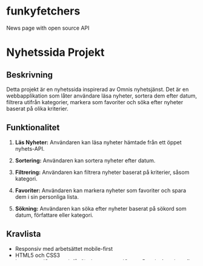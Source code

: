 # funkyfetchers
News page with open source API
# Nyhetssida Projekt

## Beskrivning

Detta projekt är en nyhetssida inspirerad av Omnis nyhetsjänst. Det är en webbapplikation som låter användare läsa nyheter, sortera dem efter datum, filtrera utifrån kategorier, markera som favoriter och söka efter nyheter baserat på olika kriterier.

## Funktionalitet

1. **Läs Nyheter:** Användaren kan läsa nyheter hämtade från ett öppet nyhets-API.

2. **Sortering:** Användaren kan sortera nyheter efter datum.

3. **Filtrering:** Användaren kan filtrera nyheter baserat på kriterier, såsom kategori.

4. **Favoriter:** Användaren kan markera nyheter som favoriter och spara dem i sin personliga lista.

5. **Sökning:** Användaren kan söka efter nyheter baserat på sökord som datum, författare eller kategori.

## Kravlista

- Responsiv med arbetsättet mobile-first
- HTML5 och CSS3
- Inga stora JS-ramverk får förekomma, ex. JQuery, Reach, Angular mfl.
- Semantisk HTML - grundläggande tillgänglighetsanpassning
- Använda Vite som module bundler
- Minst en användarinteraktion ska kunna spåras och analyseras i Google Analytics
- Projektet ska i viss mån vara skrivet i Typescript

## Teknologier

- HTML, CSS, JavaScript (och eventuellt TypeScript)
- Vite (som module bundler)

## Installation

1. Klona projektet till din lokala maskin.
2. Navigera till projektmappen.
3. Kör `npm install` för att installera alla nödvändiga paket.

## Användning

1. Starta projektet med `npm run dev`.
2. Öppna webbläsaren och gå till `http://localhost:3000` för att se nyhetssidan.

## Bidragande

Vi välkomnar bidrag! För att bidra, vänligen följ dessa steg:
1. Forka projektet.
2. Skapa en gren för dina ändringar.
3. Gör dina ändringar och gör en tydlig commit.
4. Skicka en Pull Request.

## Licens



---

Skapad av [FUNKYFETCHERS]

